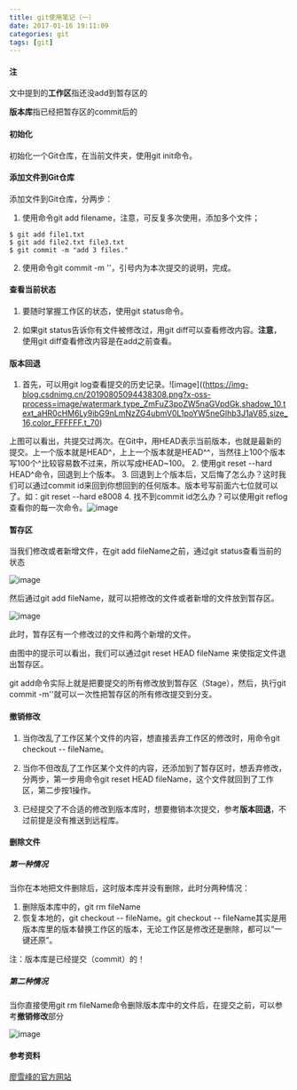 ```yaml
---
title: git使用笔记（一）
date: 2017-01-16 19:11:09
categories: git
tags: [git]
---
```

#### 注
文中提到的**工作区**指还没add到暂存区的

**版本库**指已经把暂存区的commit后的
<!--more-->
#### 初始化
初始化一个Git仓库，在当前文件夹，使用git init命令。
#### 添加文件到Git仓库
添加文件到Git仓库，分两步：
1. 使用命令git add filename，注意，可反复多次使用，添加多个文件；
```
$ git add file1.txt
$ git add file2.txt file3.txt
$ git commit -m "add 3 files."
```


2. 使用命令git commit -m ''，引号内为本次提交的说明，完成。

#### 查看当前状态
1. 要随时掌握工作区的状态，使用git status命令。

2. 如果git status告诉你有文件被修改过，用git diff可以查看修改内容。**注意**，使用git diff查看修改内容是在add之前查看。

#### 版本回退
1. 首先，可以用git log查看提交的历史记录。![image]((https://img-blog.csdnimg.cn/20190805094438308.png?x-oss-process=image/watermark,type_ZmFuZ3poZW5naGVpdGk,shadow_10,text_aHR0cHM6Ly9ibG9nLmNzZG4ubmV0L1poYW5neGlhb3J1aV85,size_16,color_FFFFFF,t_70)

上图可以看出，共提交过两次。在Git中，用HEAD表示当前版本，也就是最新的提交。上一个版本就是HEAD\^，上上一个版本就是HEAD\^\^，当然往上100个版本写100个\^比较容易数不过来，所以写成HEAD~100。
2. 使用git reset --hard HEAD\^命令，回退到上个版本。
3. 回退到上个版本后，又后悔了怎么办？这时我们可以通过commit id来回到你想回到的任何版本。版本号写前面六七位就可以了。如：git reset --hard e8008
4. 找不到commit id怎么办？可以使用git reflog查看你的每一次命令。![image](https://img-blog.csdnimg.cn/20190805094800374.png)

#### 暂存区
当我们修改或者新增文件，在git add fileName之前，通过git status查看当前的状态

![image](https://img-blog.csdnimg.cn/20190805094847418.png?x-oss-process=image/watermark,type_ZmFuZ3poZW5naGVpdGk,shadow_10,text_aHR0cHM6Ly9ibG9nLmNzZG4ubmV0L1poYW5neGlhb3J1aV85,size_16,color_FFFFFF,t_70)

然后通过git add fileName，就可以把修改的文件或者新增的文件放到暂存区。

![image](https://img-blog.csdnimg.cn/20190805095434680.png?x-oss-process=image/watermark,type_ZmFuZ3poZW5naGVpdGk,shadow_10,text_aHR0cHM6Ly9ibG9nLmNzZG4ubmV0L1poYW5neGlhb3J1aV85,size_16,color_FFFFFF,t_70)

此时，暂存区有一个修改过的文件和两个新增的文件。

由图中的提示可以看出，我们可以通过git reset HEAD fileName 来使指定文件退出暂存区。

git add命令实际上就是把要提交的所有修改放到暂存区（Stage），然后，执行git commit -m''就可以一次性把暂存区的所有修改提交到分支。
#### 撤销修改


1. 当你改乱了工作区某个文件的内容，想直接丢弃工作区的修改时，用命令git checkout -- fileName。

2. 当你不但改乱了工作区某个文件的内容，还添加到了暂存区时，想丢弃修改，分两步，第一步用命令git reset HEAD fileName，这个文件就回到了工作区，第二步按1操作。

3. 已经提交了不合适的修改到版本库时，想要撤销本次提交，参考**版本回退**，不过前提是没有推送到远程库。

#### 删除文件
##### 第一种情况
当你在本地把文件删除后，这时版本库并没有删除，此时分两种情况：
1. 删除版本库中的，git rm fileName
2. 恢复本地的，git checkout -- fileName。git checkout -- fileName其实是用版本库里的版本替换工作区的版本，无论工作区是修改还是删除，都可以“一键还原”。

注：版本库是已经提交（commit）的！
##### 第二种情况
当你直接使用git rm fileName命令删除版本库中的文件后，在提交之前，可以参考**撤销修改**部分

![image](https://img-blog.csdnimg.cn/20190805100809709.png?x-oss-process=image/watermark,type_ZmFuZ3poZW5naGVpdGk,shadow_10,text_aHR0cHM6Ly9ibG9nLmNzZG4ubmV0L1poYW5neGlhb3J1aV85,size_16,color_FFFFFF,t_70)

#### 参考资料
[廖雪峰的官方网站](https://www.liaoxuefeng.com/wiki/0013739516305929606dd18361248578c67b8067c8c017b000)